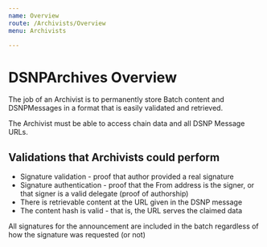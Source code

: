 ```yaml
---
name: Overview
route: /Archivists/Overview
menu: Archivists

---
```

# DSNPArchives Overview

The job of an Archivist is to permanently store Batch content and DSNPMessages in a format that is easily validated and retrieved.

The Archivist must be able to access chain data and all DSNP Message URLs.

## Validations that Archivists could perform

* Signature validation - proof that author provided a real signature
* Signature authentication - proof that the From address is the signer, or that signer is a valid delegate  (proof of authorship)
* There is retrievable content at the URL given in the DSNP message
* The content hash is valid - that is, the URL serves the claimed data

All signatures for the announcement are included in the batch regardless of how the signature was requested (or not)
